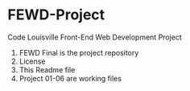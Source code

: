 # FEWD-Project
Code Louisville Front-End Web Development Project
1. FEWD Final is the project repository
2. License 
3. This Readme file
4. Project 01-06 are working files
